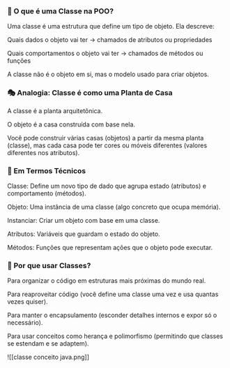 
### 🧩 O que é uma Classe na POO?
Uma classe é uma estrutura que define um tipo de objeto.
Ela descreve:

Quais dados o objeto vai ter → chamados de atributos ou propriedades

Quais comportamentos o objeto vai ter → chamados de métodos ou funções

A classe não é o objeto em si, mas o modelo usado para criar objetos.

### 🎭 Analogia: Classe é como uma Planta de Casa
A classe é a planta arquitetônica.

O objeto é a casa construída com base nela.

Você pode construir várias casas (objetos) a partir da mesma planta (classe), mas cada casa pode ter cores ou móveis diferentes (valores diferentes nos atributos).

### 🤖 Em Termos Técnicos
Classe: Define um novo tipo de dado que agrupa estado (atributos) e comportamento (métodos).

Objeto: Uma instância de uma classe (algo concreto que ocupa memória).

Instanciar: Criar um objeto com base em uma classe.

Atributos: Variáveis que guardam o estado do objeto.

Métodos: Funções que representam ações que o objeto pode executar.

### 🧠 Por que usar Classes?
Para organizar o código em estruturas mais próximas do mundo real.

Para reaproveitar código (você define uma classe uma vez e usa quantas vezes quiser).

Para manter o encapsulamento (esconder detalhes internos e expor só o necessário).

Para usar conceitos como herança e polimorfismo (permitindo que classes se estendam e se adaptem).

![[classe conceito java.png]]